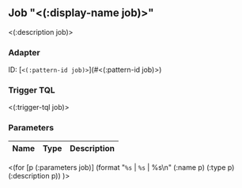 ## Job "<(:display-name job)>"<a id="<(:id job)>"></a>

<(:description job)>

### Adapter

ID: [`<(:pattern-id job)>`](#<(:pattern-id job)>)

### Trigger TQL

<(:trigger-tql job)>

### Parameters

Name | Type | Description
|:-------|:-------|:-------|
<(for [p (:parameters job)]
(format "`%s` | `%s` | %s\n" (:name p) (:type p) (:description p))
)>
